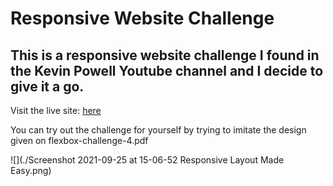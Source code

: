 # Responsive Website Challenge

## This is a responsive website challenge I found in the Kevin Powell Youtube channel and I decide to give it a go.

Visit the live site: [here](https://acesif.github.io/Responsive-made-easy-challenge/)

You can try out the challenge for yourself by trying to imitate the design given on flexbox-challenge-4.pdf 

![](./Screenshot 2021-09-25 at 15-06-52 Responsive Layout Made Easy.png)
